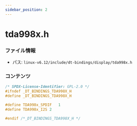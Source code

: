 ```yaml
---
sidebar_position: 2
---
```

# tda998x.h

### ファイル情報

- パス: `linux-v6.12/include/dt-bindings/display/tda998x.h`

### コンテンツ

```h
/* SPDX-License-Identifier: GPL-2.0 */
#ifndef _DT_BINDINGS_TDA998X_H
#define _DT_BINDINGS_TDA998X_H

#define TDA998x_SPDIF	1
#define TDA998x_I2S	2

#endif /*_DT_BINDINGS_TDA998X_H */

```
